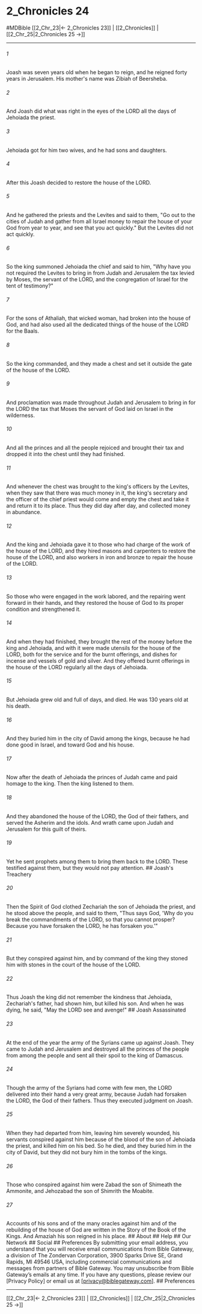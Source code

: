 # 2_Chronicles 24
#MDBible
[[2_Chr_23|← 2_Chronicles 23]] | [[2_Chronicles]] | [[2_Chr_25|2_Chronicles 25 →]]

***






###### 1 


Joash was seven years old when he began to reign, and he reigned forty years in Jerusalem. His mother's name was Zibiah of Beersheba. 





###### 2 


And Joash did what was right in the eyes of the LORD all the days of Jehoiada the priest. 





###### 3 


Jehoiada got for him two wives, and he had sons and daughters. 





###### 4 


After this Joash decided to restore the house of the LORD. 





###### 5 


And he gathered the priests and the Levites and said to them, "Go out to the cities of Judah and gather from all Israel money to repair the house of your God from year to year, and see that you act quickly." But the Levites did not act quickly. 





###### 6 


So the king summoned Jehoiada the chief and said to him, "Why have you not required the Levites to bring in from Judah and Jerusalem the tax levied by Moses, the servant of the LORD, and the congregation of Israel for the tent of testimony?" 





###### 7 


For the sons of Athaliah, that wicked woman, had broken into the house of God, and had also used all the dedicated things of the house of the LORD for the Baals. 





###### 8 


So the king commanded, and they made a chest and set it outside the gate of the house of the LORD. 





###### 9 


And proclamation was made throughout Judah and Jerusalem to bring in for the LORD the tax that Moses the servant of God laid on Israel in the wilderness. 





###### 10 


And all the princes and all the people rejoiced and brought their tax and dropped it into the chest until they had finished. 





###### 11 


And whenever the chest was brought to the king's officers by the Levites, when they saw that there was much money in it, the king's secretary and the officer of the chief priest would come and empty the chest and take it and return it to its place. Thus they did day after day, and collected money in abundance. 





###### 12 


And the king and Jehoiada gave it to those who had charge of the work of the house of the LORD, and they hired masons and carpenters to restore the house of the LORD, and also workers in iron and bronze to repair the house of the LORD. 





###### 13 


So those who were engaged in the work labored, and the repairing went forward in their hands, and they restored the house of God to its proper condition and strengthened it. 





###### 14 


And when they had finished, they brought the rest of the money before the king and Jehoiada, and with it were made utensils for the house of the LORD, both for the service and for the burnt offerings, and dishes for incense and vessels of gold and silver. And they offered burnt offerings in the house of the LORD regularly all the days of Jehoiada. 





###### 15 


But Jehoiada grew old and full of days, and died. He was 130 years old at his death. 





###### 16 


And they buried him in the city of David among the kings, because he had done good in Israel, and toward God and his house. 





###### 17 


Now after the death of Jehoiada the princes of Judah came and paid homage to the king. Then the king listened to them. 





###### 18 


And they abandoned the house of the LORD, the God of their fathers, and served the Asherim and the idols. And wrath came upon Judah and Jerusalem for this guilt of theirs. 





###### 19 


Yet he sent prophets among them to bring them back to the LORD. These testified against them, but they would not pay attention. ## Joash's Treachery 





###### 20 


Then the Spirit of God clothed Zechariah the son of Jehoiada the priest, and he stood above the people, and said to them, "Thus says God, 'Why do you break the commandments of the LORD, so that you cannot prosper? Because you have forsaken the LORD, he has forsaken you.'" 





###### 21 


But they conspired against him, and by command of the king they stoned him with stones in the court of the house of the LORD. 





###### 22 


Thus Joash the king did not remember the kindness that Jehoiada, Zechariah's father, had shown him, but killed his son. And when he was dying, he said, "May the LORD see and avenge!" ## Joash Assassinated 





###### 23 


At the end of the year the army of the Syrians came up against Joash. They came to Judah and Jerusalem and destroyed all the princes of the people from among the people and sent all their spoil to the king of Damascus. 





###### 24 


Though the army of the Syrians had come with few men, the LORD delivered into their hand a very great army, because Judah had forsaken the LORD, the God of their fathers. Thus they executed judgment on Joash. 





###### 25 


When they had departed from him, leaving him severely wounded, his servants conspired against him because of the blood of the son of Jehoiada the priest, and killed him on his bed. So he died, and they buried him in the city of David, but they did not bury him in the tombs of the kings. 





###### 26 


Those who conspired against him were Zabad the son of Shimeath the Ammonite, and Jehozabad the son of Shimrith the Moabite. 





###### 27 


Accounts of his sons and of the many oracles against him and of the rebuilding of the house of God are written in the Story of the Book of the Kings. And Amaziah his son reigned in his place. ## About ## Help ## Our Network ## Social ## Preferences By submitting your email address, you understand that you will receive email communications from Bible Gateway, a division of The Zondervan Corporation, 3900 Sparks Drive SE, Grand Rapids, MI 49546 USA, including commercial communications and messages from partners of Bible Gateway. You may unsubscribe from Bible Gateway&rsquo;s emails at any time. If you have any questions, please review our [Privacy Policy] or email us at [privacy@biblegateway.com]. ## Preferences

***

[[2_Chr_23|← 2_Chronicles 23]] | [[2_Chronicles]] | [[2_Chr_25|2_Chronicles 25 →]]
